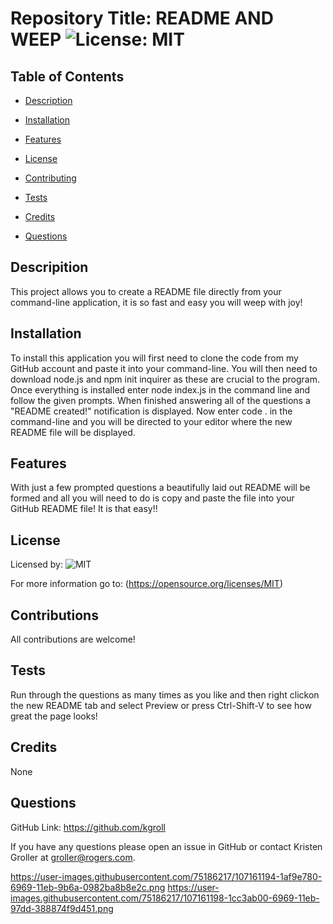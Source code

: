  
  # Repository Title:   README AND WEEP     ![License: MIT](https://img.shields.io/badge/license-MIT-blue.svg) 
    

  ## Table of Contents

  * [Description](#description)

  * [Installation](#installation)

  * [Features](#features)

  * [License](#license)

  * [Contributing](#contributing)

  * [Tests](#tests)

  * [Credits](#credits)

  * [Questions](#questions)

  ## Descripition

  This project allows you to create a README file directly from your command-line application, it is so fast and easy you will weep with joy!

  ## Installation

  To install this application you will first need to clone the code from my GitHub account and paste it into your command-line. You will then need to download node.js and npm init inquirer as these are crucial to the program. Once everything is installed enter node index.js in the command line and follow the given prompts. When finished answering all of the questions a "README created!" notification is displayed. Now enter code . in the command-line and you will be directed to your editor where the new README file will be displayed.

  ## Features

  With just a few prompted questions a beautifully laid out README will be formed and all you will need to do is copy and paste the file into your GitHub README file! It is that easy!!

  ## License

  Licensed by:  ![MIT](https://opensource.org/licenses/MIT)
  
  For more information go to:  (https://opensource.org/licenses/MIT)

  ## Contributions

  All contributions are welcome!

  ## Tests

  Run through the questions as many times as you like and then right clickon the new README tab and select Preview or press Ctrl-Shift-V to see how great the page looks!

  ## Credits

  None

  ## Questions

   GitHub Link:   https://github.com/kgroll

   If you have any questions please open an issue in GitHub or contact Kristen Groller at groller@rogers.com.
   
   
   https://user-images.githubusercontent.com/75186217/107161194-1af9e780-6969-11eb-9b6a-0982ba8b8e2c.png
   https://user-images.githubusercontent.com/75186217/107161198-1cc3ab00-6969-11eb-97dd-388874f9d451.png 
